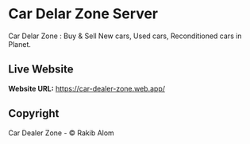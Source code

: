 # Car Delar Zone Server
Car Delar Zone : Buy & Sell New cars, Used cars, Reconditioned cars in Planet.

## Live Website
**Website URL:** https://car-dealer-zone.web.app/

## Copyright
Car Dealer Zone - © Rakib Alom